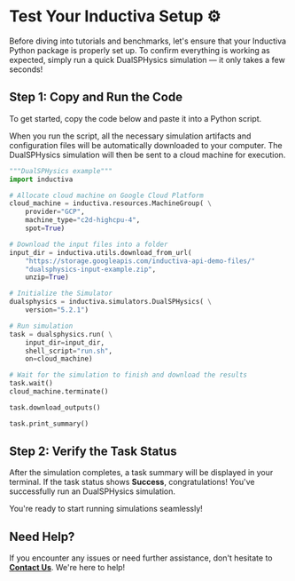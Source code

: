 # Test Your Inductiva Setup ⚙️
Before diving into tutorials and benchmarks, let's ensure that your Inductiva Python package is properly set up. To confirm everything is working as expected, simply run a quick DualSPHysics simulation — it only takes a few seconds!

## Step 1: Copy and Run the Code
To get started, copy the code below and paste it into a Python script.

When you run the script, all the necessary simulation artifacts and configuration files will be automatically downloaded to your computer. The DualSPHysics simulation will then be sent to a cloud machine for execution.

```python
"""DualSPHysics example"""
import inductiva

# Allocate cloud machine on Google Cloud Platform
cloud_machine = inductiva.resources.MachineGroup( \
    provider="GCP",
    machine_type="c2d-highcpu-4",
    spot=True)

# Download the input files into a folder
input_dir = inductiva.utils.download_from_url(
    "https://storage.googleapis.com/inductiva-api-demo-files/"
    "dualsphysics-input-example.zip",
    unzip=True)

# Initialize the Simulator
dualsphysics = inductiva.simulators.DualSPHysics( \
    version="5.2.1")

# Run simulation 
task = dualsphysics.run( \
    input_dir=input_dir,
    shell_script="run.sh",
    on=cloud_machine)

# Wait for the simulation to finish and download the results
task.wait()
cloud_machine.terminate()

task.download_outputs()

task.print_summary()
```

## Step 2: Verify the Task Status
After the simulation completes, a task summary will be displayed in your terminal. If the task status shows **Success**, congratulations! You've successfully run an DualSPHysics simulation.

You're ready to start running simulations seamlessly!

## Need Help?
If you encounter any issues or need further assistance, don't hesitate to [**Contact Us**](mailto:support@inductiva.ai). We're here to help!
